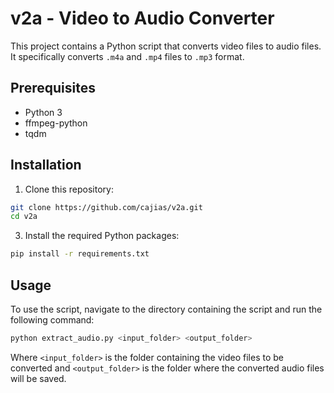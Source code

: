 # v2a - Video to Audio Converter

This project contains a Python script that converts video files to audio files. It specifically converts `.m4a` and `.mp4` files to `.mp3` format.

## Prerequisites

- Python 3
- ffmpeg-python
- tqdm

## Installation

1. Clone this repository: 
```bash
git clone https://github.com/cajias/v2a.git
cd v2a
```

3. Install the required Python packages:
```bash
pip install -r requirements.txt
```

## Usage

To use the script, navigate to the directory containing the script and run the following command:

```bash
python extract_audio.py <input_folder> <output_folder>
```

Where `<input_folder>` is the folder containing the video files to be converted and `<output_folder>` is the folder where the converted audio files will be saved.

